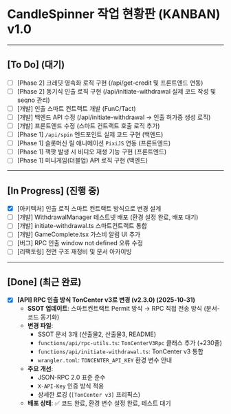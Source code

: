 # CandleSpinner 작업 현황판 (KANBAN) v1.0

---

## [To Do] (대기)

- [ ] [Phase 2] 크레딧 영속화 로직 구현 (/api/get-credit 및 프론트엔드 연동)
- [ ] [Phase 2] 동기식 인출 로직 구현 (/api/initiate-withdrawal 실제 코드 작성 및 seqno 관리)
- [ ] [개발] 인출 스마트 컨트랙트 개발 (FunC/Tact)
- [ ] [개발] 백엔드 API 수정 (/api/initiate-withdrawal -> 인출 허가증 생성 로직)
- [ ] [개발] 프론트엔드 수정 (스마트 컨트랙트 호출 로직 추가)
- [ ] [Phase 1] `/api/spin` 엔드포인트 실제 코드 구현 (백엔드)
- [ ] [Phase 1] 슬롯머신 릴 애니메이션 `PixiJS` 연동 (프론트엔드)
- [ ] [Phase 1] 잭팟 발생 시 비디오 재생 기능 구현 (프론트엔드)
- [ ] [Phase 1] 미니게임(더블업) API 로직 구현 (백엔드)

---

## [In Progress] (진행 중)

- [x] [아키텍처] 인출 로직 스마트 컨트랙트 방식으로 변경 설계
- [ ] [개발] WithdrawalManager 테스트넷 배포 (환경 설정 완료, 배포 대기)
- [ ] [개발] initiate-withdrawal.ts 스마트컨트랙트 통합
- [ ] [개발] GameComplete.tsx 가스비 알림 UI 추가
- [ ] [버그] RPC 인출 window not defined 오류 수정
- [ ] [리팩토링] 전면 구조 재정비 및 문서 아카이빙

---

## [Done] (최근 완료)

- [x] **[API] RPC 인출 방식 TonCenter v3로 변경 (v2.3.0) (2025-10-31)**
  - **SSOT 업데이트**: 스마트컨트랙트 Permit 방식 → RPC 직접 전송 방식 (문서-코드 동기화)
  - **변경 파일**: 
    - SSOT 문서 3개 (산출물2, 산출물3, README)
    - `functions/api/rpc-utils.ts`: `TonCenterV3Rpc` 클래스 추가 (+230줄)
    - `functions/api/initiate-withdrawal.ts`: TonCenter v3 통합
    - `wrangler.toml`: `TONCENTER_API_KEY` 환경 변수 안내
  - **주요 개선**:
    - JSON-RPC 2.0 표준 준수
    - `X-API-Key` 인증 방식 적용
    - 상세한 로깅 (`[TonCenter v3]` 프리픽스)
  - **배포 상태**: ✅ 코드 완료, 환경 변수 설정 완료, 테스트 대기
